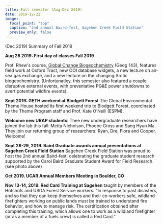 ```yaml
---
title: Fall semester (Aug-Dec 2019)
date: 2019-12-22
image:
  focal_point: "top"
  caption: "2nd annual Baird-fest, Sagehen Creek Field Station"
  preview_only: false  
---
```


(Dec 2019) Summary of Fall 2019
<!--more-->

**Aug 28 2019:  First day of classes Fall 2019**

Prof. Rhew's course, [Global Change Biogeochemistry](https://robertrhew.org/event/sp22-geog143/) (Geog 143), features field work at Oxford Tract, new OOI database widgets, a new lecture on air-sea gas exchange, and a new lecture on the changing Arctic biogeochemistry.  (Unfortunatley, this semester also featured a couple disruptive external events, with preventative PG&E power shutdowns to avert potential wildfire events).

**Sept 2019:  GETH weekend at Blodgett Forest**
The Global Environmental Theme House hosted its first weekend trip to Blodgett Forest, coordinated by the Theme Program staff and Prof. Kate O’Neill (ESPM). 

**Welcome new URAP students**: Thee new undergraduate researchers have joined the lab this fall: Metta Nicholson, Phoebe Gross and Sang Hyun Ma. They join our returning group of researchers: Ryan, Dre, Flora and Cooper. Welcome!

**Sept 28-29, 2019.  Baird Graduate awards annual presentations at Sagehen Creek Field Station** Sagehen Creek Field Station was proud to host the 2nd annual Baird-fest, celebrating the graduate student research supported by the Carol Baird Graduate Student Award for Field Research. (see photo above)

**Oct 2019.  UCAR Annual Members Meeting in Boulder, CO**

**Nov 13-14, 2019.  Red Card Training at Sagehen** taught by members of the Hotshots and USDA Forest Service workers.  “In response to past disasters, and so that they can keep themselves and their co-workers safe, wildland firefighters working on public lands must be trained to understand fire behavior, and how to manage risk. The certification obtained after completing this training, which allows one to work as a wildland firefighter (or as a member of a fuels crew) is called a Red Card.”
